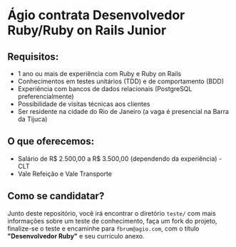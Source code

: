 # Ágio contrata Desenvolvedor Ruby/Ruby on Rails Junior 

## Requisitos:
- 1 ano ou mais de experiência com Ruby e Ruby on Rails
- Conhecimentos em testes unitários (TDD) e de comportamento (BDD)
- Experiência com bancos de dados relacionais (PostgreSQL preferencialmente)
- Possibilidade de visitas técnicas aos clientes
- Ser residente na cidade do Rio de Janeiro (a vaga é presencial na Barra da Tijuca)

## O que oferecemos:
- Salário de R$ 2.500,00 a R$ 3.500,00 (dependendo da experiência) - CLT
- Vale Refeição e Vale Transporte

## Como se candidatar?
Junto deste repositório, você irá encontrar o diretório `teste/` com mais informações sobre um teste de conhecimento, faça um fork do projeto, finalize-se o teste e encaminhe para `fbrum@agio.com`, com o título **"Desenvolvedor Ruby"** e seu currículo anexo.